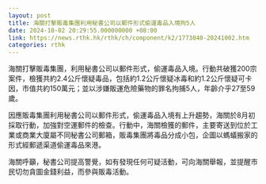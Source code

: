 ```yaml
---
layout: post
title: 海關打擊販毒集團利用秘書公司以郵件形式偷運毒品入境拘5人
date: 2024-10-02 20:29:55.000000000 +08:00
link: https://news.rthk.hk/rthk/ch/component/k2/1773040-20241002.htm
categories: rthk
---
```


海關打擊販毒集團，利用秘書公司以郵件形式，偷運毒品入境。行動共破獲200宗案件，檢獲共約2.4公斤懷疑毒品，包括約1.2公斤懷疑冰毒和約1.2公斤懷疑可卡因，市值共約150萬元；並以涉嫌販運危險藥物的罪名拘捕5人，年齡介乎27至59歲。

因應販毒集團利用秘書公司以郵件形式，偷運毒品入境有上升趨勢，海關於8月初採取行動，加強對空運郵件的檢查。行動中，海關檢獲的郵件，主要寄送到位於工業或商業大廈屬不同秘書公司郵箱，販毒集團將毒品分成小包，企圖以螞蟻搬家的形式經郵遞渠道偷運毒品來港。

海關呼籲，秘書公司提高警覺，如有發現任何可疑活動，可向海關舉報，並提醒市民切勿貪圖金錢利益，而參與販毒活動。
